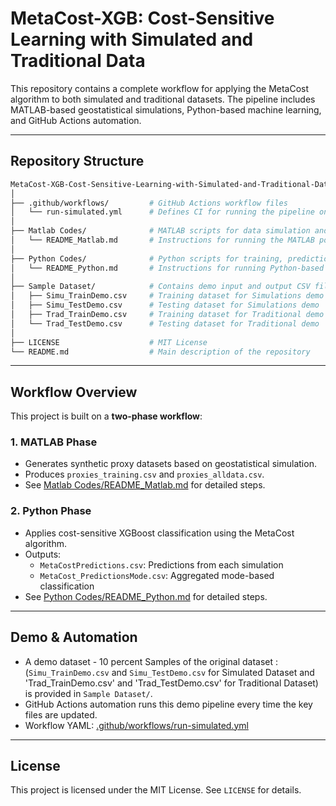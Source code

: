 # MetaCost-XGB: Cost-Sensitive Learning with Simulated and Traditional Data

This repository contains a complete workflow for applying the MetaCost algorithm to both simulated and traditional datasets. The pipeline includes MATLAB-based geostatistical simulations, Python-based machine learning, and GitHub Actions automation.

---

## Repository Structure

```bash
MetaCost-XGB-Cost-Sensitive-Learning-with-Simulated-and-Traditional-Data/
│
├── .github/workflows/         # GitHub Actions workflow files
│   └── run-simulated.yml      # Defines CI for running the pipeline on demo datasets
│
├── Matlab Codes/              # MATLAB scripts for data simulation and proxy generation
│   └── README_Matlab.md       # Instructions for running the MATLAB portion
│
├── Python Codes/              # Python scripts for training, predictions, and metrics
│   └── README_Python.md       # Instructions for running Python-based MetaCost workflow
│
├── Sample Dataset/            # Contains demo input and output CSV files
│   ├── Simu_TrainDemo.csv     # Training dataset for Simulations demo
│   ├── Simu_TestDemo.csv      # Testing dataset for Simulations demo
│   ├── Trad_TrainDemo.csv     # Training dataset for Traditional demo
│   └── Trad_TestDemo.csv      # Testing dataset for Traditional demo
│
├── LICENSE                    # MIT License
└── README.md                  # Main description of the repository
```

---

## Workflow Overview

This project is built on a **two-phase workflow**:

### 1. **MATLAB Phase**
- Generates synthetic proxy datasets based on geostatistical simulation.
- Produces `proxies_training.csv` and `proxies_alldata.csv`.
- See [Matlab Codes/README_Matlab.md](Matlab%20Codes/README_Matlab.md) for detailed steps.

### 2. **Python Phase**
- Applies cost-sensitive XGBoost classification using the MetaCost algorithm.
- Outputs:
  - `MetaCostPredictions.csv`: Predictions from each simulation
  - `MetaCost_PredictionsMode.csv`: Aggregated mode-based classification
- See [Python Codes/README_Python.md](Python%20Codes/README_Python.md) for detailed steps.

---

## Demo & Automation

- A demo dataset - 10 percent Samples of the original dataset : (`Simu_TrainDemo.csv` and `Simu_TestDemo.csv` for Simulated Dataset and 'Trad_TrainDemo.csv' and 'Trad_TestDemo.csv' for Traditional Dataset) is provided in `Sample Dataset/`.
- GitHub Actions automation runs this demo pipeline every time the key files are updated.
- Workflow YAML: [.github/workflows/run-simulated.yml](.github/workflows/run-simulated.yml)

---

## License

This project is licensed under the MIT License. See `LICENSE` for details.

